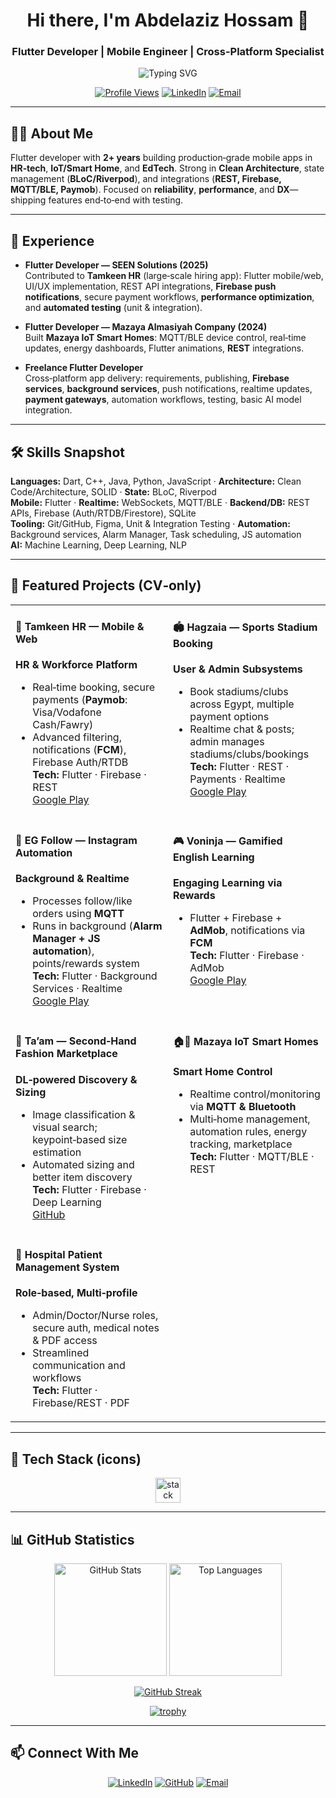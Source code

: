 
<div align="center">

# Hi there, I'm **Abdelaziz Hossam** 👋
### Flutter Developer | Mobile Engineer | Cross-Platform Specialist

<img src="https://readme-typing-svg.demolab.com?font=Fira+Code&size=22&duration=3000&pause=1000&color=0091EA&center=true&vCenter=true&width=700&lines=2%2B+Years+of+Flutter+Experience;Clean+Architecture+%26+BLoC%2FRiverpod;IoT+(MQTT%2FBLE)+%26+Background+Services;Firebase+%2B+REST+Integrations;Production+Apps+on+Google+Play" alt="Typing SVG" />

[![Profile Views](https://komarev.com/ghpvc/?username=Zezo794&color=0091EA&style=flat-square)](https://github.com/Zezo794)
[![LinkedIn](https://img.shields.io/badge/LinkedIn-Connect-0077B5?style=flat-square&logo=linkedin)](https://www.linkedin.com/in/abdelaziz-hossam-95617a254)
[![Email](https://img.shields.io/badge/Email-Contact-EA4335?style=flat-square&logo=gmail&logoColor=white)](mailto:zezohossam08@gmail.com)

</div>

---

## 👨‍💻 About Me

Flutter developer with **2+ years** building production‑grade mobile apps in **HR‑tech**, **IoT/Smart Home**, and **EdTech**. Strong in **Clean Architecture**, state management (**BLoC/Riverpod**), and integrations (**REST, Firebase, MQTT/BLE, Paymob**). Focused on **reliability**, **performance**, and **DX**—shipping features end‑to‑end with testing.

---

## 💼 Experience

- **Flutter Developer — SEEN Solutions (2025)**  
  Contributed to **Tamkeen HR** (large‑scale hiring app): Flutter mobile/web, UI/UX implementation, REST API integrations, **Firebase push notifications**, secure payment workflows, **performance optimization**, and **automated testing** (unit & integration).

- **Flutter Developer — Mazaya Almasiyah Company (2024)**  
  Built **Mazaya IoT Smart Homes**: MQTT/BLE device control, real‑time updates, energy dashboards, Flutter animations, **REST** integrations.

- **Freelance Flutter Developer**  
  Cross‑platform app delivery: requirements, publishing, **Firebase services**, **background services**, push notifications, realtime updates, **payment gateways**, automation workflows, testing, basic AI model integration.

---

## 🛠️ Skills Snapshot

**Languages:** Dart, C++, Java, Python, JavaScript · **Architecture:** Clean Code/Architecture, SOLID · **State:** BLoC, Riverpod  
**Mobile:** Flutter · **Realtime:** WebSockets, MQTT/BLE · **Backend/DB:** REST APIs, Firebase (Auth/RTDB/Firestore), SQLite  
**Tooling:** Git/GitHub, Figma, Unit & Integration Testing · **Automation:** Background services, Alarm Manager, Task scheduling, JS automation  
**AI:** Machine Learning, Deep Learning, NLP

---

## 🚀 Featured Projects (CV‑only)

<table>
<tr>
<td width="50%" valign="top">

#### 👔 Tamkeen HR — Mobile & Web
**HR & Workforce Platform**
- Real‑time booking, secure payments (**Paymob**: Visa/Vodafone Cash/Fawry)
- Advanced filtering, notifications (**FCM**), Firebase Auth/RTDB  
**Tech:** Flutter · Firebase · REST  
[Google Play](https://play.google.com/store/apps/details?id=com.excprotection.TamkeenMobile)

</td>
<td width="50%" valign="top">

#### 🏟️ Hagzaia — Sports Stadium Booking
**User & Admin Subsystems**
- Book stadiums/clubs across Egypt, multiple payment options
- Realtime chat & posts; admin manages stadiums/clubs/bookings  
**Tech:** Flutter · REST · Payments · Realtime  
[Google Play](https://play.google.com/store/apps/details?id=com.kora_app.kora_app)

</td>
</tr>
<tr>
<td width="50%" valign="top">

#### 🤖 EG Follow — Instagram Automation
**Background & Realtime**
- Processes follow/like orders using **MQTT**
- Runs in background (**Alarm Manager + JS automation**), points/rewards system  
**Tech:** Flutter · Background Services · Realtime  
[Google Play](https://play.google.com/store/apps/details?id=com.abdoo.egfollow)

</td>
<td width="50%" valign="top">

#### 🎮 Voninja — Gamified English Learning
**Engaging Learning via Rewards**
- Flutter + Firebase + **AdMob**, notifications via **FCM**  
**Tech:** Flutter · Firebase · AdMob  
[Google Play](https://play.google.com/store/apps/details?id=com.ahmed.vo_ninja)

</td>
</tr>
<tr>
<td width="50%" valign="top">

#### 🧥 Ta’am — Second‑Hand Fashion Marketplace
**DL‑powered Discovery & Sizing**
- Image classification & visual search; keypoint‑based size estimation
- Automated sizing and better item discovery  
**Tech:** Flutter · Firebase · Deep Learning  
[GitHub](https://github.com/Arttacker/Taam-App)

</td>
<td width="50%" valign="top">

#### 🏠🔌 Mazaya IoT Smart Homes
**Smart Home Control**
- Realtime control/monitoring via **MQTT & Bluetooth**
- Multi‑home management, automation rules, energy tracking, marketplace  
**Tech:** Flutter · MQTT/BLE · REST

</td>
</tr>
<tr>
<td width="50%" valign="top">

#### 🏥 Hospital Patient Management System
**Role‑based, Multi‑profile**
- Admin/Doctor/Nurse roles, secure auth, medical notes & PDF access
- Streamlined communication and workflows  
**Tech:** Flutter · Firebase/REST · PDF

</td>
<td width="50%" valign="top">

</td>
</tr>
</table>

---

## 🧰 Tech Stack (icons)

<div align="center">
<img src="https://skillicons.dev/icons?i=dart,flutter,java,cpp,python,js,firebase,sqlite,git,github,figma" height="40" alt="stack" />
</div>

---

## 📊 GitHub Statistics

<div align="center">

<img height="180em" src="https://github-readme-stats.vercel.app/api?username=Zezo794&show_icons=true&theme=tokyonight&count_private=true&hide_border=true&bg_color=0D1117&title_color=0091EA&icon_color=0091EA&text_color=ffffff" alt="GitHub Stats" />
<img height="180em" src="https://github-readme-stats.vercel.app/api/top-langs/?username=Zezo794&layout=compact&langs_count=8&theme=tokyonight&hide_border=true&bg_color=0D1117&title_color=0091EA&icon_color=0091EA&text_color=ffffff" alt="Top Languages" />

[![GitHub Streak](https://streak-stats.demolab.com?user=Zezo794&theme=tokyonight&hide_border=true&background=0D1117&ring=0091EA&fire=0091EA&currStreakLabel=0091EA)](https://git.io/streak-stats)

[![trophy](https://github-profile-trophy.vercel.app/?username=Zezo794&theme=tokyonight&no-frame=true&no-bg=true&column=7&margin-w=15&margin-h=15)](https://github.com/ryo-ma/github-profile-trophy)

</div>

---

## 📫 Connect With Me

<div align="center">

[![LinkedIn](https://img.shields.io/badge/LinkedIn-Abdelaziz_Hossam-0077B5?style=for-the-badge&logo=linkedin&logoColor=white)](https://www.linkedin.com/in/abdelaziz-hossam-95617a254)
[![GitHub](https://img.shields.io/badge/GitHub-Zezo794-181717?style=for-the-badge&logo=github&logoColor=white)](https://github.com/Zezo794)
[![Email](https://img.shields.io/badge/Email-zezohossam08%40gmail.com-EA4335?style=for-the-badge&logo=gmail&logoColor=white)](mailto:zezohossam08@gmail.com)

</div>

<!-- Optional: Contribution snake (enable after pushing assets to your repo)
<picture>
  <source media="(prefers-color-scheme: dark)" srcset="https://raw.githubusercontent.com/Zezo794/Zezo794/output/github-snake-dark.svg" />
  <source media="(prefers-color-scheme: light)" srcset="https://raw.githubusercontent.com/Zezo794/Zezo794/output/github-snake.svg" />
  <img alt="github contribution grid snake animation" src="https://raw.githubusercontent.com/Zezo794/Zezo794/output/github-snake.svg" />
</picture>
-->
